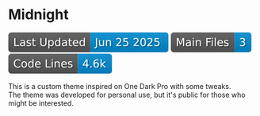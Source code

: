 # Midnight
[![Last Updated](https://raw.githubusercontent.com/thewerthon/Midnight/badges/updated.svg)](../../releases)
[![Main Files](https://raw.githubusercontent.com/thewerthon/Midnight/badges/files.svg)](./README.md)
[![Code Lines](https://raw.githubusercontent.com/thewerthon/Midnight/badges/lines.svg)](./README.md)

This is a custom theme inspired on One Dark Pro with some tweaks.<br>
The theme was developed for personal use, but it's public for those who might be interested.